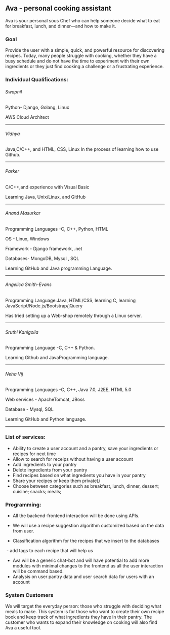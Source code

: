 ## Ava - personal cooking assistant

Ava is your personal sous Chef who can help someone decide what to eat for breakfast, lunch, and dinner—and how to make it.

 

### Goal 

Provide the user with a simple, quick, and powerful resource for discovering recipes. Today, many people struggle with cooking, whether they have a busy schedule and do not have the time to experiment with their own ingredients or they just find cooking a challenge or a frustrating experience.



### Individual Qualifications:

 

###### Swapnil

Python- Django, Golang, Linux

AWS Cloud Architect

---



###### Vidhya

Java,C/C++,
and HTML, CSS, Linux
In the process of learning how to use Github.

---



###### Parker

C/C++,and experience with Visual Basic

Learning Java, Unix/Linux, and GitHub

---



###### Anand Masurkar

Programming Languages -C, C++, Python, HTML

OS - Linux, Windows

Framework - Django framework, .net

Databases- MongoDB, Mysql , SQL

Learning GitHub and Java programming Language.

---



###### Angelica Smith-Evans

Programming Language:Java, HTML/CSS, learning C, learning JavaScript/Node.js/Bootstrap/jQuery

Has tried setting up a Web-shop remotely through a Linux server.

---



###### Sruthi Kanigolla

Programming Language -C, C++ & Python.

Learning Github and JavaProgramming language.

---



###### Neha Vij

Programming Languages -C, C++, Java 7.0, J2EE, HTML 5.0

Web services - ApacheTomcat, JBoss

Database - Mysql, SQL

Learning GitHub and Python language.

---



### List of services:

* Ability to create a user account and a pantry, save your ingredients or recipes for next time
* Allow to search for receips without having a user account
* Add ingredients to your pantry
* Delete ingredients from your pantry
* Find recipes based on what ingredients you have in your pantry
* Share your recipes or keep them privateLi
* Choose between categories such as breakfast, lunch, dinner, dessert; cuisine; snacks; meals;



### Programming:

* All the backend-frontend interaction will be done using APIs.


* We will use a recipe suggestion algorithm customized based on the data from user.
* Classification algorithm for the recipes that we insert to the databases

​            - add tags to each recipe that will help us

* Ava will be a generic chat-bot and will have potential to add more modules with minimal changes to the frontend as all the user interaction will be command based.
* Analysis on user pantry data and user search data for users with an account



### System Customers

We will target the everyday person: those who struggle with deciding what meals to make. This system is for those who want to create their own recipe book and keep track of what ingredients they have in their pantry. The customer who wants to expand their knowledge on cooking will also find Ava a useful tool.
